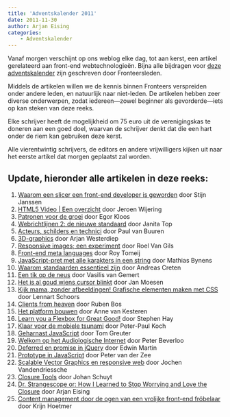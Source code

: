 ```yaml
---
title: 'Adventskalender 2011'
date: 2011-11-30
author: Arjan Eising
categories:
    - Adventskalender
---
```


Vanaf morgen verschijnt op ons weblog elke dag, tot aan kerst, een artikel gerelateerd aan front-end webtechnologieën. Bijna alle bijdragen voor [deze adventskalender](/blog/categorieen/adventskalender) zijn geschreven door Fronteersleden.

Middels de artikelen willen we de kennis binnen Fronteers verspreiden onder andere leden, en natuurlijk naar niet-leden. De artikelen hebben zeer diverse onderwerpen, zodat iedereen—zowel beginner als gevorderde—iets op kan steken van deze reeks.

Elke schrijver heeft de mogelijkheid om 75 euro uit de verenigingskas te doneren aan een goed doel, waarvan de schrijver denkt dat die een hart onder de riem kan gebruiken deze kerst.

Alle vierentwintig schrijvers, de editors en andere vrijwilligers kijken uit naar het eerste artikel dat morgen geplaatst zal worden.

## Update, hieronder alle artikelen in deze reeks:

1. [Waarom een slicer een front-end developer is geworden](/blog/2011/12/waarom-een-slicer-een-front-end-developer-is-geworden) door Stijn Janssen
2. [HTML5 Video | Een overzicht](/blog/2011/12/html5-video-een-overzicht) door Jeroen Wijering
3. [Patronen voor de groei](/blog/2011/12/patronen-voor-de-groei) door Egor Kloos
4. [Webrichtlijnen 2: de nieuwe standaard](/blog/2011/12/webrichtlijnen-2-de-nieuwe-standaard) door Janita Top
5. [Acteurs, schilders en technici](/blog/2011/12/acteurs-schilders-en-technici) door Paul van Buuren
6. [3D-graphics](/blog/2011/12/3d-graphics) door Arjan Westerdiep
7. [Responsive images; een experiment](/blog/2011/12/responsive-images-een-experiment) door Roel Van Gils
8. [Front-end meta languages](/blog/2011/12/front-end-meta-languages) door Roy Tomeij
9. [JavaScript-pret met alle karakters in een string](/blog/2011/12/javascript-pret-met-alle-karakters-in-een-string) door Mathias Bynens
10. [Waarom standaarden essentieel zijn](/blog/2011/12/waarom-standaarden-essentieel-zijn) door Andreas Creten
11. [Een tik op de neus](/blog/2011/12/een-tik-op-de-neus) door Vasilis van Gemert
12. [Het is al goud wiens cursor blinkt](/blog/2011/12/het-is-al-goud-wiens-cursor-blinkt) door Jan Moesen
13. [Kijk mama, zonder afbeeldingen! Grafische elementen maken met CSS](/blog/2011/12/kijk-mama-zonder-afbeeldingen-grafische-elementen-maken-met-css) door Lennart Schoors
14. [Clients from heaven](/blog/2011/12/clients-from-heaven) door Ruben Bos
15. [Het platform bouwen](/blog/2011/12/het-platform-bouwen) door Anne van Kesteren
16. [Learn you a Flexbox for Great Good!](/blog/2011/12/learn-you-a-flexbox-for-great-good) door Stephen Hay
17. [Klaar voor de mobiele tsunami](/blog/2011/12/klaar-voor-de-mobiele-tsunami) door Peter-Paul Koch
18. [Geharnast JavaScript](/blog/2011/12/geharnast-javascript) door Tom Greuter
19. [Welkom op het Audiologische Internet](/blog/2011/12/welkom-op-het-audiologische-internet) door Peter Beverloo
20. [Deferred en promise in jQuery](/blog/2011/12/deferred-en-promise-in-jquery) door Edwin Martin
21. [Prototype in JavaScript](/blog/2011/12/prototype-in-javascript) door Peter van der Zee
22. [Scalable Vector Graphics en responsive web](/blog/2011/12/scalable-vector-graphics-en-responsive-web) door Jochen Vandendriessche
23. [Closure Tools](/blog/2011/12/closure-tools) door Johan Schuyt
24. [Dr. Strangescope or: How I Learned to Stop Worrying and Love the Closure](/blog/2011/12/dr-strangescope) door Arjan Eising
25. [Content management door de ogen van een vrolijke front-end fröbelaar](/blog/2011/12/door-een-frobelaar) door Krijn Hoetmer
